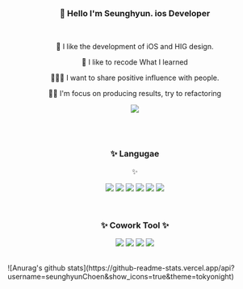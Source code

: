 
<br>



<div align=center><h3> 👋 Hello I'm Seunghyun. ios Developer</h3></div>
<br>
<p align=center> 📱 I like the development of iOS and HIG design.</div><p>  

<p align=center> 📘 I like to recode What I learned</h3></p>

<p align=center> 👨‍👩‍👦 I want to share positive influence with people.</p>
  
<p align=center> 👨‍💻 I'm focus on producing results, try to refactoring</p>

<p align=center>
<a href="https://pololove.tistory.com/"><img src="https://img.shields.io/badge/tistory-09B3AF?style=flat-square&logo=Storyblok&logoColor=white"/></a>
</p>
<br>
<br>


<div align=center><h3>✨ Langugae </h3> ✨</div>

<p align=center>
<a href="https://pololove.tistory.com/"><img src="https://img.shields.io/badge/swift-F05138?style=flat-square&logo=Swift&logoColor=white"/></a>
<a href="https://pololove.tistory.com/"><img src="https://img.shields.io/badge/Uikit-2396F3?style=flat-square&logo=Uikit&logoColor=white"/></a>
<a href="https://pololove.tistory.com/"><img src="https://img.shields.io/badge/Java-239632?style=flat-square&logo=Java&logoColor=white"/></a>
<a href="https://pololove.tistory.com/"><img src="https://img.shields.io/badge/JavaScript-F7DF1E?style=flat-square&logo=JavaScript&logoColor=white"/></a>
<a href="https://pololove.tistory.com/"><img src="https://img.shields.io/badge/TypeScript-3178C6?style=flat-square&logo=TypeScript&logoColor=white"/></a>
<a href="https://pololove.tistory.com/"><img src="https://img.shields.io/badge/React-61DAFB?style=flat-square&logo=React&logoColor=white"/></a>
</p>
<br>

<div align=center><h3>  ✨ Cowork Tool ✨</h3></div>
<p align=center>
<a href="https://pololove.tistory.com/"><img src="https://img.shields.io/badge/Figma-F24E1E?style=flat-square&logo=Figma&logoColor=white"/></a>
<a href="https://pololove.tistory.com/"><img src="https://img.shields.io/badge/Slack-4A154B?style=flat-square&logo=Slack&logoColor=white"/></a>
<a href="https://pololove.tistory.com/"><img src="https://img.shields.io/badge/Github-181717?style=flat-square&logo=Github&logoColor=white"/></a>
<a href="https://pololove.tistory.com/"><img src="https://img.shields.io/badge/Notion-000000?style=flat-square&logo=Notion&logoColor=white"/></a>
</p>
<br>
![Anurag's github stats](https://github-readme-stats.vercel.app/api?username=seunghyunChoen&show_icons=true&theme=tokyonight)

<!--
**seunghyunCheon/seunghyunCheon** is a ✨ _special_ ✨ repository because its `README.md` (this file) appears on your GitHub profile.

Here are some ideas to get you started:

- 🔭 I’m currently working on ...
- 🌱 I’m currently learning ...
- 👯 I’m looking to collaborate on ...
- 🤔 I’m looking for help with ...
- 💬 Ask me about ...
- 📫 How to reach me: ...
- 😄 Pronouns: ...
- ⚡ Fun fact: ...
-->
